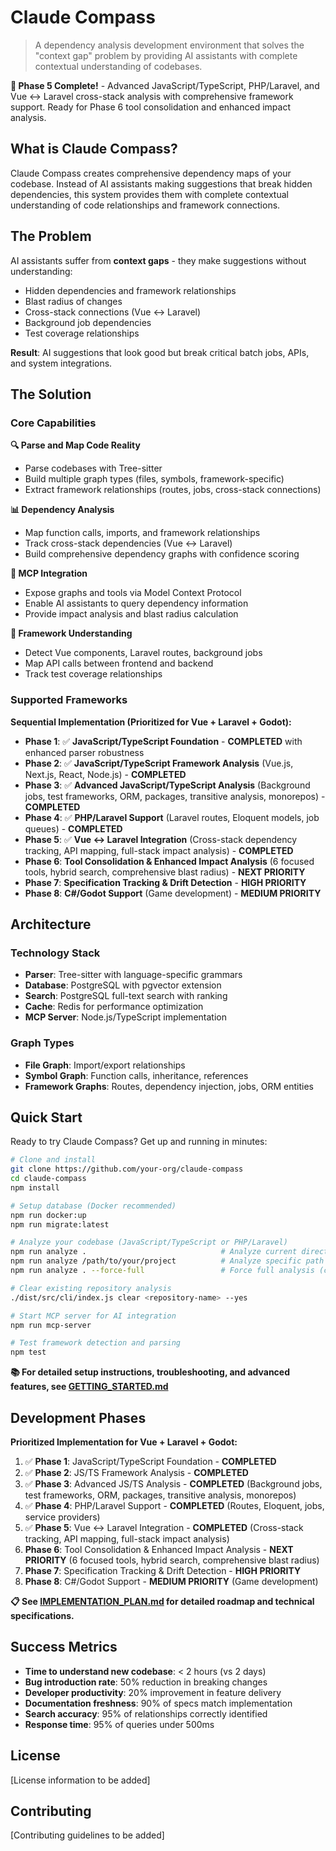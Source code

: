 # Claude Compass

> A dependency analysis development environment that solves the "context gap" problem by providing AI assistants with complete contextual understanding of codebases.

**🎉 Phase 5 Complete!** - Advanced JavaScript/TypeScript, PHP/Laravel, and Vue ↔ Laravel cross-stack analysis with comprehensive framework support. Ready for Phase 6 tool consolidation and enhanced impact analysis.

## What is Claude Compass?

Claude Compass creates comprehensive dependency maps of your codebase. Instead of AI assistants making suggestions that break hidden dependencies, this system provides them with complete contextual understanding of code relationships and framework connections.

## The Problem

AI assistants suffer from **context gaps** - they make suggestions without understanding:
- Hidden dependencies and framework relationships
- Blast radius of changes
- Cross-stack connections (Vue ↔ Laravel)
- Background job dependencies
- Test coverage relationships

**Result**: AI suggestions that look good but break critical batch jobs, APIs, and system integrations.

## The Solution

### Core Capabilities

**🔍 Parse and Map Code Reality**
- Parse codebases with Tree-sitter
- Build multiple graph types (files, symbols, framework-specific)
- Extract framework relationships (routes, jobs, cross-stack connections)

**📊 Dependency Analysis**
- Map function calls, imports, and framework relationships
- Track cross-stack dependencies (Vue ↔ Laravel)
- Build comprehensive dependency graphs with confidence scoring

**🔌 MCP Integration**
- Expose graphs and tools via Model Context Protocol
- Enable AI assistants to query dependency information
- Provide impact analysis and blast radius calculation

**🔧 Framework Understanding**
- Detect Vue components, Laravel routes, background jobs
- Map API calls between frontend and backend
- Track test coverage relationships

### Supported Frameworks

**Sequential Implementation (Prioritized for Vue + Laravel + Godot):**
- **Phase 1**: ✅ **JavaScript/TypeScript Foundation** - **COMPLETED** with enhanced parser robustness
- **Phase 2**: ✅ **JavaScript/TypeScript Framework Analysis** (Vue.js, Next.js, React, Node.js) - **COMPLETED**
- **Phase 3**: ✅ **Advanced JavaScript/TypeScript Analysis** (Background jobs, test frameworks, ORM, packages, transitive analysis, monorepos) - **COMPLETED**
- **Phase 4**: ✅ **PHP/Laravel Support** (Laravel routes, Eloquent models, job queues) - **COMPLETED**
- **Phase 5**: ✅ **Vue ↔ Laravel Integration** (Cross-stack dependency tracking, API mapping, full-stack impact analysis) - **COMPLETED**
- **Phase 6**: **Tool Consolidation & Enhanced Impact Analysis** (6 focused tools, hybrid search, comprehensive blast radius) - **NEXT PRIORITY**
- **Phase 7**: **Specification Tracking & Drift Detection** - **HIGH PRIORITY**
- **Phase 8**: **C#/Godot Support** (Game development) - **MEDIUM PRIORITY**

## Architecture

### Technology Stack
- **Parser**: Tree-sitter with language-specific grammars
- **Database**: PostgreSQL with pgvector extension
- **Search**: PostgreSQL full-text search with ranking
- **Cache**: Redis for performance optimization
- **MCP Server**: Node.js/TypeScript implementation

### Graph Types
- **File Graph**: Import/export relationships
- **Symbol Graph**: Function calls, inheritance, references
- **Framework Graphs**: Routes, dependency injection, jobs, ORM entities

## Quick Start

Ready to try Claude Compass? Get up and running in minutes:

```bash
# Clone and install
git clone https://github.com/your-org/claude-compass
cd claude-compass
npm install

# Setup database (Docker recommended)
npm run docker:up
npm run migrate:latest

# Analyze your codebase (JavaScript/TypeScript or PHP/Laravel)
npm run analyze .                              # Analyze current directory
npm run analyze /path/to/your/project          # Analyze specific path
npm run analyze . --force-full                 # Force full analysis (clears existing data)

# Clear existing repository analysis
./dist/src/cli/index.js clear <repository-name> --yes

# Start MCP server for AI integration
npm run mcp-server

# Test framework detection and parsing
npm test
```

**📚 For detailed setup instructions, troubleshooting, and advanced features, see [GETTING_STARTED.md](./GETTING_STARTED.md)**

## Development Phases

**Prioritized Implementation for Vue + Laravel + Godot:**
1. ✅ **Phase 1**: JavaScript/TypeScript Foundation - **COMPLETED**
2. ✅ **Phase 2**: JS/TS Framework Analysis - **COMPLETED**
3. ✅ **Phase 3**: Advanced JS/TS Analysis - **COMPLETED** (Background jobs, test frameworks, ORM, packages, transitive analysis, monorepos)
4. ✅ **Phase 4**: PHP/Laravel Support - **COMPLETED** (Routes, Eloquent, jobs, service providers)
5. ✅ **Phase 5**: Vue ↔ Laravel Integration - **COMPLETED** (Cross-stack tracking, API mapping, full-stack impact analysis)
6. **Phase 6**: Tool Consolidation & Enhanced Impact Analysis - **NEXT PRIORITY** (6 focused tools, hybrid search, comprehensive blast radius)
7. **Phase 7**: Specification Tracking & Drift Detection - **HIGH PRIORITY**
8. **Phase 8**: C#/Godot Support - **MEDIUM PRIORITY** (Game development)

**📋 See [IMPLEMENTATION_PLAN.md](./IMPLEMENTATION_PLAN.md) for detailed roadmap and technical specifications.**

## Success Metrics

- **Time to understand new codebase**: < 2 hours (vs 2 days)
- **Bug introduction rate**: 50% reduction in breaking changes
- **Developer productivity**: 20% improvement in feature delivery
- **Documentation freshness**: 90% of specs match implementation
- **Search accuracy**: 95% of relationships correctly identified
- **Response time**: 95% of queries under 500ms

## License

[License information to be added]

## Contributing

[Contributing guidelines to be added]